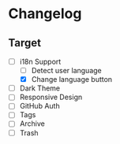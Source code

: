 # Changelog

## Target

- [ ] i18n Support
  - [ ] Detect user language
  - [x] Change language button
- [ ] Dark Theme
- [ ] Responsive Design
- [ ] GitHub Auth
- [ ] Tags
- [ ] Archive
- [ ] Trash
